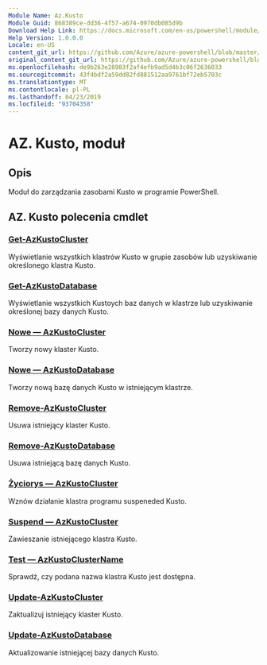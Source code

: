 ```yaml
---
Module Name: Az.Kusto
Module Guid: 868389ce-dd36-4f57-a674-0970db085d9b
Download Help Link: https://docs.microsoft.com/en-us/powershell/module/az.kusto
Help Version: 1.0.0.0
Locale: en-US
content_git_url: https://github.com/Azure/azure-powershell/blob/master/src/Kusto/Kusto/help/Az.Kusto.md
original_content_git_url: https://github.com/Azure/azure-powershell/blob/master/src/Kusto/Kusto/help/Az.Kusto.md
ms.openlocfilehash: de9b263e28983f2af4efb9ad5d4b3c06f2636033
ms.sourcegitcommit: 43f4bdf2a59dd82fd881512aa9761bf72eb5703c
ms.translationtype: MT
ms.contentlocale: pl-PL
ms.lasthandoff: 04/23/2019
ms.locfileid: "93704358"
---
```

# AZ. Kusto, moduł
## Opis
Moduł do zarządzania zasobami Kusto w programie PowerShell.

## AZ. Kusto polecenia cmdlet
### [Get-AzKustoCluster](Get-AzKustoCluster.md)
Wyświetlanie wszystkich klastrów Kusto w grupie zasobów lub uzyskiwanie określonego klastra Kusto.

### [Get-AzKustoDatabase](Get-AzKustoDatabase.md)
Wyświetlanie wszystkich Kustoych baz danych w klastrze lub uzyskiwanie określonej bazy danych Kusto.

### [Nowe — AzKustoCluster](New-AzKustoCluster.md)
Tworzy nowy klaster Kusto.

### [Nowe — AzKustoDatabase](New-AzKustoDatabase.md)
Tworzy nową bazę danych Kusto w istniejącym klastrze.

### [Remove-AzKustoCluster](Remove-AzKustoCluster.md)
Usuwa istniejący klaster Kusto.

### [Remove-AzKustoDatabase](Remove-AzKustoDatabase.md)
Usuwa istniejącą bazę danych Kusto.

### [Życiorys — AzKustoCluster](Resume-AzKustoCluster.md)
Wznów działanie klastra programu suspeneded Kusto.

### [Suspend — AzKustoCluster](Suspend-AzKustoCluster.md)
Zawieszanie istniejącego klastra Kusto.

### [Test — AzKustoClusterName](Test-AzKustoClusterName.md)
Sprawdź, czy podana nazwa klastra Kusto jest dostępna.

### [Update-AzKustoCluster](Update-AzKustoCluster.md)
Zaktualizuj istniejący klaster Kusto.

### [Update-AzKustoDatabase](Update-AzKustoDatabase.md)
Aktualizowanie istniejącej bazy danych Kusto.

